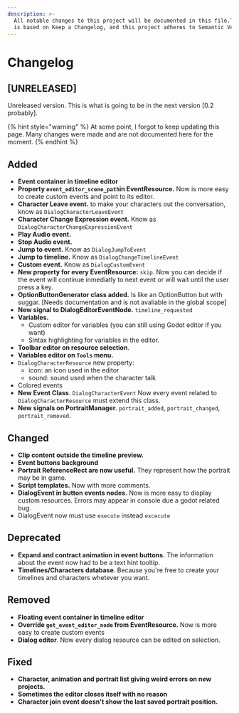```yaml
---
description: >-
  All notable changes to this project will be documented in this file.The format
  is based on Keep a Changelog, and this project adheres to Semantic Versioning.
---
```


# Changelog

## \[UNRELEASED\]

Unreleased version. This is what is going to be in the next version \[0.2 probably\].

{% hint style="warning" %}
At some point, I forgot to keep updating this page. Many changes were made and are not documented here for the moment.
{% endhint %}

## Added

* **Event container in timeline editor**
* **Property `event_editor_scene_path`in EventResource.** Now is more easy to create custom events and point to its editor.
* **Character Leave event.** to make your characters out the conversation, know as `DialogCharacterLeaveEvent`
* **Character Change Expression event.** Know as `DialogCharacterChangeExpressionEvent`
* **Play Audio event.**
* **Stop Audio event.**
* **Jump to event.** Know as `DialogJumpToEvent`
* **Jump to timeline.** Know as `DialogChangeTimelineEvent`
* **Custom event.** Know as `DialogCustomEvent`
* **New property for every EventResource:** `skip`. Now you can decide if the event will continue inmediatly to next event or will wait until the user press a key.
* **OptionButtonGenerator class added.** Is like an OptionButton but with suggar. \[Needs documentation and is not avaliable in the global scope\]
* **New signal to DialogEditorEventNode.** `timeline_requested`
* **Variables.**
  * Custom editor for variables \(you can still using Godot editor if you want\)
  * Sintax highlighting for variables in the editor.
* **Toolbar editor on resource selection**.
* **Variables editor on `Tools` menu.**
* `DialogCharacterResource` new property:
  * icon: an icon used in the editor
  * sound: sound used when the character talk
* Colored events
* **New Event Class**. `DialogCharacterEvent` Now every event related to `DialogCharacterResource` must extend this class.
* **New signals on PortraitManager**. `portrait_added`, `portrait_changed`, `portrait_removed`.

## **Changed**

* **Clip content outside the timeline preview.**
* **Event buttons background**
* **Portrait ReferenceRect are now useful.** They represent how the portrait may be in game.
* **Script templates.** Now with more comments.
* **DialogEvent in button events nodes.** Now is more easy to display custom resources. Errors may appear in console due a godot related bug.
* DialogEvent now must use `execute` instead `excecute`

## **Deprecated**

* **Expand and contract animation in event buttons.** The information about the event now had to be a text hint tooltip.
* **Timelines/Characters database**. Because you're free to create your timelines and characters whetever you want.

## **Removed**

* **Floating event container in timeline editor**
* **Override `get_event_editor_node` from EventResource.** Now is more easy to create custom events
* **Dialog editor**. Now every dialog resource can be edited on selection.

## **Fixed**

* **Character, animation and portrait list giving weird errors on new projects.**
* **Sometimes the editor closes itself with no reason**
* **Character join event doesn't show the last saved portrait position.**

